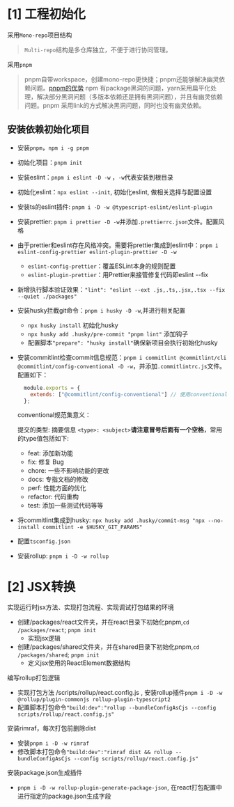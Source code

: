 
# [1] 工程初始化

采用`Mono-repo`项目结构
  > `Multi-repo`结构是多仓库独立，不便于进行协同管理。

采用`pnpm`
  > pnpm自带workspace，创建mono-repo更快捷；pnpm还能够解决幽灵依赖问题。[pnpm的优势](https://juejin.cn/post/7127295203177676837)
  > npm 有package黑洞的问题，yarn采用扁平化处理，解决部分黑洞问题（多版本依赖还是拥有黑洞问题），并且有幽灵依赖问题。pnpm 采用link的方式解决黑洞问题，同时也没有幽灵依赖。

## 安装依赖初始化项目

  * 安装`pnpm`，`npm i -g pnpm`
  * 初始化项目：`pnpm init`
  * 安装eslint：`pnpm i eslint -D -w` ，`-w`代表安装到根目录
  * 初始化eslint：`npx eslint --init`, 初始化eslint, 做相关选择与配置设置
  * 安装ts的eslint插件: `pnpm i -D -w @typescript-eslint/eslint-plugin `
  * 安装prettier: `pnpm i prettier -D -w`并添加`.prettierrc.json`文件。配置风格
  * 由于prettier和eslint存在风格冲突。需要将prettier集成到eslint中：`pnpm i eslint-config-prettier eslint-plugin-prettier -D -w`
    * `eslint-config-prettier`：覆盖ESLint本身的规则配置
    * `eslint-plugin-prettier`：用Prettier来接管修复代码即eslint --fix
  * 新增执行脚本验证效果：`"lint": "eslint --ext .js,.ts,.jsx,.tsx --fix --quiet ./packages"`
  * 安装husky拦截git命令：`pnpm i husky -D -w`,并进行相关配置
    * `npx husky install`  初始化husky
    * `npx husky add .husky/pre-commit "pnpm lint"`  添加钩子
    * 配置脚本`"prepare": "husky install"`确保新项目会执行初始化husky
  * 安装commitlint检查commit信息规范：`pnpm i commitlint @commitlint/cli @commitlint/config-conventional -D -w`，并添加`.commitlintrc.js`文件。配置如下：
    
    ```js
      module.exports = {
        extends: ["@commitlint/config-conventional"] // 使用conventional规范集
      }; 
    ```
    conventional规范集意义：

    提交的类型: 摘要信息 `<type>: <subject>`**请注意冒号后面有一个空格**，常用的type值包括如下:
    *  feat: 添加新功能
    *  fix: 修复 Bug
    *  chore: 一些不影响功能的更改
    *  docs: 专指文档的修改
    *  perf: 性能方面的优化
    *  refactor: 代码重构
    *  test: 添加一些测试代码等等
  * 将commitlint集成到husky: `npx husky add .husky/commit-msg "npx --no-install commitlint -e $HUSKY_GIT_PARAMS"`
  * 配置`tsconfig.json`
  * 安装rollup: `pnpm i -D -w rollup`
  
# [2] JSX转换

实现运行时jsx方法、实现打包流程、实现调试打包结果的环境

* 创建/packages/react文件夹，并在react目录下初始化pnpm,`cd /packages/react`; `pnpm init`
  * 实现jsx逻辑
* 创建/packages/shared文件夹，并在shared目录下初始化pnpm,`cd /packages/shared`; `pnpm init`
  * 定义jsx使用的ReactElement数据结构

编写rollup打包逻辑

* 实现打包方法 /scripts/rollup/react.config.js , 安装rollup插件`pnpm i -D -w @rollup/plugin-commonjs rollup-plugin-typescript2`
* 配置脚本打包命令`"build:dev":"rollup --bundleConfigAsCjs --config scripts/rollup/react.config.js"`

安装rimraf，每次打包前删除dist

* 安装`pnpm i -D -w rimraf` 
* 修改脚本打包命令`"build:dev":"rimraf dist && rollup --bundleConfigAsCjs --config scripts/rollup/react.config.js"`

安装package.json生成插件

* `pnpm i -D -w rollup-plugin-generate-package-json`, 在react打包配置中进行指定的package.json生成字段